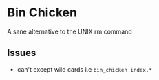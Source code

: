 # Bin Chicken

A sane alternative to the UNIX rm command

## Issues 

- can't except wild cards i.e `bin_chicken index.*`
